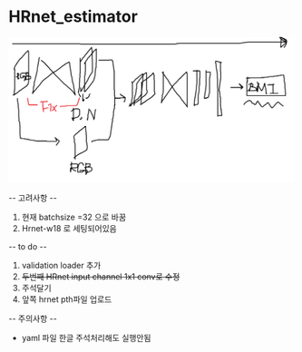# HRnet_estimator

<img src="https://github.com/ylab604/HRnet_BMI_estimator/blob/main/HRnet_BMI_estimator.png">

-- 고려사항 --
1. 현재 batchsize =32 으로 바꿈
2. Hrnet-w18 로 세팅되어있음



-- to do --
1. validation loader 추가
2. ~~두번째 HRnet input channel 1x1 conv로 수정~~
3. 주석달기
4. 앞쪽 hrnet pth파일 업로드 



-- 주의사항 --
* yaml 파일 한글 주석처리해도 실행안됨
